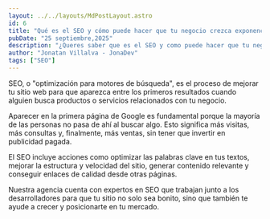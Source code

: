 ```yaml
---
layout: ../../layouts/MdPostLayout.astro
id: 6
title: "Qué es el SEO y cómo puede hacer que tu negocio crezca exponencialmente"
pubDate: "25 septiembre,2025"
description: "¿Queres saber que es el SEO y como puede hacer que tu negocio crezca de manera automatica? Mas visibilidad en la web, mejor posicionamiento, y mas.. Esto y mucho mas te contamos en este articulo"
author: "Jonatan Villalva - JonaDev"
tags: ["SEO"]
---
```


<div class="prose prose-lg max-w-4xl mx-auto px-4 py-8 text-gray-800">
<p class="mb-4 text-white">
SEO, o "optimización para motores de búsqueda", es el proceso de mejorar tu sitio web para que aparezca entre los primeros resultados cuando alguien busca productos o servicios relacionados con tu negocio.
</p>
<p class="mb-4 text-white">
Aparecer en la primera página de Google es fundamental porque la mayoría de las personas no pasa de ahí al buscar algo. Esto significa más visitas, más consultas y, finalmente, más ventas, sin tener que invertir en publicidad pagada.
</p>
<p class="mb-4 text-white">
El SEO incluye acciones como optimizar las palabras clave en tus textos, mejorar la estructura y velocidad del sitio, generar contenido relevante y conseguir enlaces de calidad desde otras páginas.
</p>
<p class="mb-4 text-white">
Nuestra agencia cuenta con expertos en SEO que trabajan junto a los desarrolladores para que tu sitio no solo sea bonito, sino que también te ayude a crecer y posicionarte en tu mercado.
</p>
</div>
